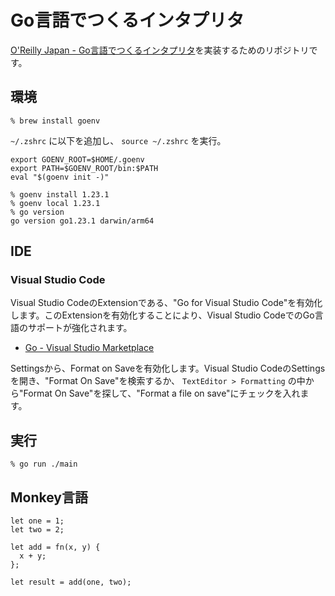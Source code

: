 # Go言語でつくるインタプリタ

[O'Reilly Japan - Go言語でつくるインタプリタ](https://www.oreilly.co.jp/books/9784873118222/)を実装するためのリポジトリです。

## 環境

```console
% brew install goenv
```

`~/.zshrc` に以下を追加し、 `source ~/.zshrc` を実行。

```shell
export GOENV_ROOT=$HOME/.goenv
export PATH=$GOENV_ROOT/bin:$PATH
eval "$(goenv init -)"
```

```console
% goenv install 1.23.1
% goenv local 1.23.1
% go version
go version go1.23.1 darwin/arm64
```

## IDE

### Visual Studio Code

Visual Studio CodeのExtensionである、"Go for Visual Studio Code"を有効化します。このExtensionを有効化することにより、Visual Studio CodeでのGo言語のサポートが強化されます。

- [Go - Visual Studio Marketplace](https://marketplace.visualstudio.com/items?itemName=golang.Go)

Settingsから、Format on Saveを有効化します。Visual Studio CodeのSettingsを開き、"Format On Save"を検索するか、 `TextEditor > Formatting` の中から"Format On Save"を探して、"Format a file on save"にチェックを入れます。

## 実行

```console
% go run ./main
```

## Monkey言語

```monkey
let one = 1;
let two = 2;

let add = fn(x, y) {
  x + y;
};

let result = add(one, two);
```
